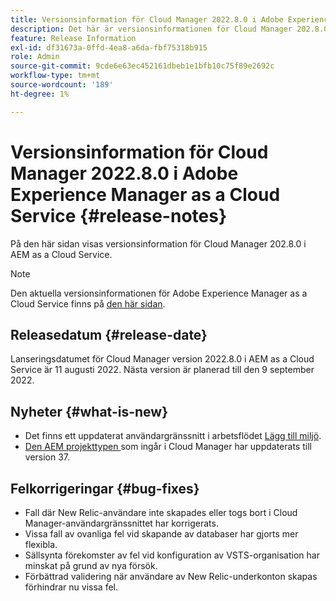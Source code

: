 ```yaml
---
title: Versionsinformation för Cloud Manager 2022.8.0 i Adobe Experience Manager as a Cloud Service
description: Det här är versionsinformationen för Cloud Manager 202.8.0 i AEM as a Cloud Service.
feature: Release Information
exl-id: df31673a-0ffd-4ea8-a6da-fbf75318b915
role: Admin
source-git-commit: 9cde6e63ec452161dbeb1e1bfb10c75f89e2692c
workflow-type: tm+mt
source-wordcount: '189'
ht-degree: 1%

---
```


# Versionsinformation för Cloud Manager 2022.8.0 i Adobe Experience Manager as a Cloud Service {#release-notes}

På den här sidan visas versionsinformation för Cloud Manager 202.8.0 i AEM as a Cloud Service.

>[!NOTE]
>
>Den aktuella versionsinformationen för Adobe Experience Manager as a Cloud Service finns på [den här sidan](/help/release-notes/release-notes-cloud/release-notes-current.md).

## Releasedatum {#release-date}

Lanseringsdatumet för Cloud Manager version 2022.8.0 i AEM as a Cloud Service är 11 augusti 2022. Nästa version är planerad till den 9 september 2022.

## Nyheter {#what-is-new}

* Det finns ett uppdaterat användargränssnitt i arbetsflödet [Lägg till miljö](/help/implementing/cloud-manager/manage-environments.md).
* [Den AEM projekttypen ](https://experienceleague.adobe.com/docs/experience-manager-core-components/using/developing/archetype/overview.html) som ingår i Cloud Manager har uppdaterats till version 37.

## Felkorrigeringar {#bug-fixes}

* Fall där New Relic-användare inte skapades eller togs bort i Cloud Manager-användargränssnittet har korrigerats.
* Vissa fall av ovanliga fel vid skapande av databaser har gjorts mer flexibla.
* Sällsynta förekomster av fel vid konfiguration av VSTS-organisation har minskat på grund av nya försök.
* Förbättrad validering när användare av New Relic-underkonton skapas förhindrar nu vissa fel.
